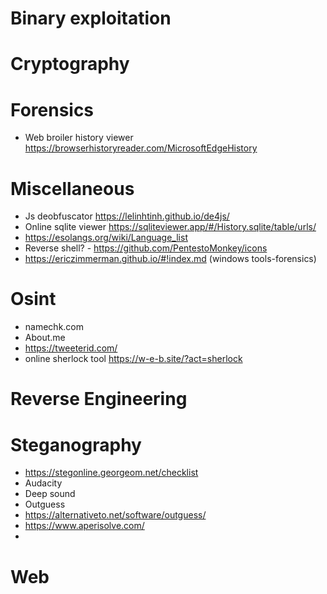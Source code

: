 # Binary exploitation
# Cryptography
# Forensics
  - Web broiler history viewer https://browserhistoryreader.com/MicrosoftEdgeHistory
# Miscellaneous
  - Js deobfuscator https://lelinhtinh.github.io/de4js/
  - Online sqlite viewer https://sqliteviewer.app/#/History.sqlite/table/urls/
  - https://esolangs.org/wiki/Language_list
  - Reverse shell? - https://github.com/PentestoMonkey/icons
  - https://ericzimmerman.github.io/#!index.md (windows tools-forensics)
# Osint
  - namechk.com
  - About.me
  - https://tweeterid.com/
  - online sherlock tool https://w-e-b.site/?act=sherlock
# Reverse Engineering
# Steganography
  - https://stegonline.georgeom.net/checklist
  - Audacity
  - Deep sound
  - Outguess
  - https://alternativeto.net/software/outguess/
  - https://www.aperisolve.com/
  - 
# Web

